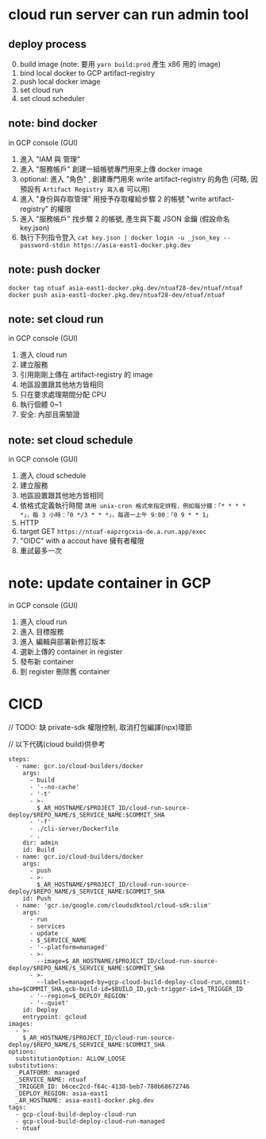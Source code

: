 # cloud run server can run admin tool

## deploy process

0. build image (note: 要用 `yarn build:prod` 產生 x86 用的 image)
1. bind local docker to GCP artifact-registry
2. push local docker image
3. set cloud run
4. set cloud scheduler

## note: bind docker

in GCP console (GUI)

1. 進入 "IAM 與 管理"
2. 進入 "服務帳戶" 創建一組帳號專門用來上傳 docker image
3. optional: 進入 "角色" , 創建專門用來 write artifact-registry 的角色 (可略, 因預設有 `Artifact Registry 寫入者` 可以用)
4. 進入 "身份與存取管理" 用授予存取權給步驟 2 的帳號 "write artifact-registry" 的權限
5. 進入 "服務帳戶" 找步驟 2 的帳號, 產生與下載 JSON 金鑰 (假設命名 key.json)
6. 執行下列指令登入 `cat key.json | docker login -u _json_key --password-stdin https://asia-east1-docker.pkg.dev`

## note: push docker

```
docker tag ntuaf asia-east1-docker.pkg.dev/ntuaf28-dev/ntuaf/ntuaf
docker push asia-east1-docker.pkg.dev/ntuaf28-dev/ntuaf/ntuaf
```

## note: set cloud run

in GCP console (GUI)

1. 進入 cloud run
2. 建立服務
3. 引用剛剛上傳在 artifact-registry 的 image
4. 地區設置跟其他地方皆相同
5. 只在要求處理期間分配 CPU
6. 執行個體 0~1
7. 安全: 內部且需驗證

## note: set cloud schedule

in GCP console (GUI)

1. 進入 cloud schedule
2. 建立服務
3. 地區設置跟其他地方皆相同
4. 依格式定義執行時間 `請用 unix-cron 格式來指定排程，例如每分鐘：「* * * * *」，每 3 小時：「0 */3 * * *」，每週一上午 9:00：「0 9 * * 1」`
5. HTTP
6. target GET `https://ntuaf-eapzrgcxia-de.a.run.app/exec`
7. "OIDC" with a accout have 擁有者權限
8. 重試最多一次

# note: update container in GCP

in GCP console (GUI)

1. 進入 cloud run
2. 進入 目標服務
3. 進入 編輯與部署新修訂版本
4. 選新上傳的 container in register
5. 發布新 container
6. 到 register 刪除舊 container

# CICD

// TODO: 缺 private-sdk 權限控制, 取消打包編譯(npx)環節

// 以下代碼(cloud build)供參考

```
steps:
  - name: gcr.io/cloud-builders/docker
    args:
      - build
      - '--no-cache'
      - '-t'
      - >-
        $_AR_HOSTNAME/$PROJECT_ID/cloud-run-source-deploy/$REPO_NAME/$_SERVICE_NAME:$COMMIT_SHA
      - '-f'
      - ./cli-server/Dockerfile
      - .
    dir: admin
    id: Build
  - name: gcr.io/cloud-builders/docker
    args:
      - push
      - >-
        $_AR_HOSTNAME/$PROJECT_ID/cloud-run-source-deploy/$REPO_NAME/$_SERVICE_NAME:$COMMIT_SHA
    id: Push
  - name: 'gcr.io/google.com/cloudsdktool/cloud-sdk:slim'
    args:
      - run
      - services
      - update
      - $_SERVICE_NAME
      - '--platform=managed'
      - >-
        --image=$_AR_HOSTNAME/$PROJECT_ID/cloud-run-source-deploy/$REPO_NAME/$_SERVICE_NAME:$COMMIT_SHA
      - >-
        --labels=managed-by=gcp-cloud-build-deploy-cloud-run,commit-sha=$COMMIT_SHA,gcb-build-id=$BUILD_ID,gcb-trigger-id=$_TRIGGER_ID
      - '--region=$_DEPLOY_REGION'
      - '--quiet'
    id: Deploy
    entrypoint: gcloud
images:
  - >-
    $_AR_HOSTNAME/$PROJECT_ID/cloud-run-source-deploy/$REPO_NAME/$_SERVICE_NAME:$COMMIT_SHA
options:
  substitutionOption: ALLOW_LOOSE
substitutions:
  _PLATFORM: managed
  _SERVICE_NAME: ntuaf
  _TRIGGER_ID: b6cec2cd-f64c-4130-beb7-780b68672746
  _DEPLOY_REGION: asia-east1
  _AR_HOSTNAME: asia-east1-docker.pkg.dev
tags:
  - gcp-cloud-build-deploy-cloud-run
  - gcp-cloud-build-deploy-cloud-run-managed
  - ntuaf

```
